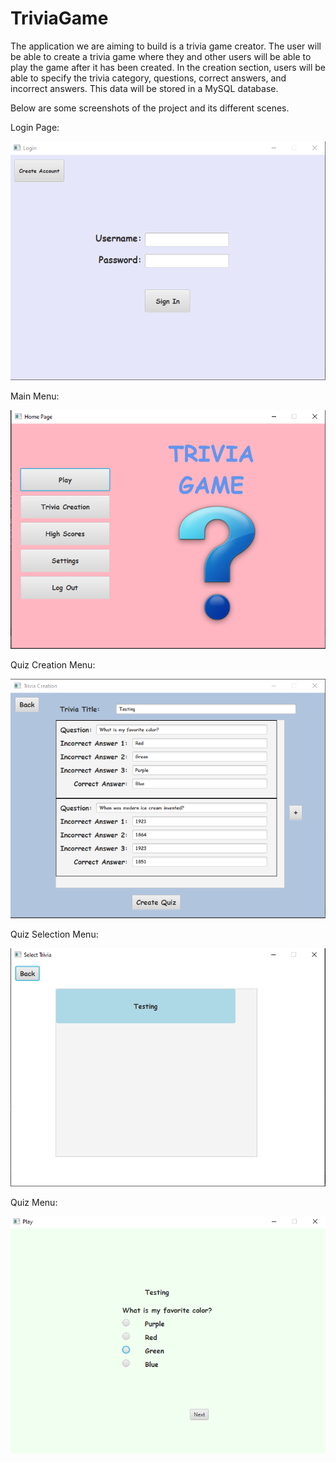 # TriviaGame

The application we are aiming to build is a trivia game creator. The user will be able to create a trivia game where they and other users will be able to play the game after it has been created. In the creation section, users will be able to specify the trivia category, questions, correct answers, and incorrect answers. This data will be stored in a MySQL database.

Below are some screenshots of the project and its different scenes.

Login Page:

![picture](https://github.com/crumpl07/TriviaGame/blob/Luke/Images/LoginPage.PNG)

Main Menu:

![picture](https://github.com/crumpl07/TriviaGame/blob/Luke/Images/QuizFrontPage.PNG)

Quiz Creation Menu:

![picture](https://github.com/crumpl07/TriviaGame/blob/Luke/Images/TriviaCreation.PNG)

Quiz Selection Menu:

![picture](https://github.com/crumpl07/TriviaGame/blob/Luke/Images/QuizSelection.PNG)

Quiz Menu:

![picture](https://github.com/crumpl07/TriviaGame/blob/Luke/Images/QuizPlay.PNG)
